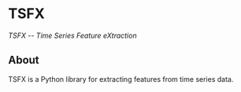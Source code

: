 # TSFX

_TSFX -- Time Series Feature eXtraction_

## About

TSFX is a Python library for extracting features from time series data.
